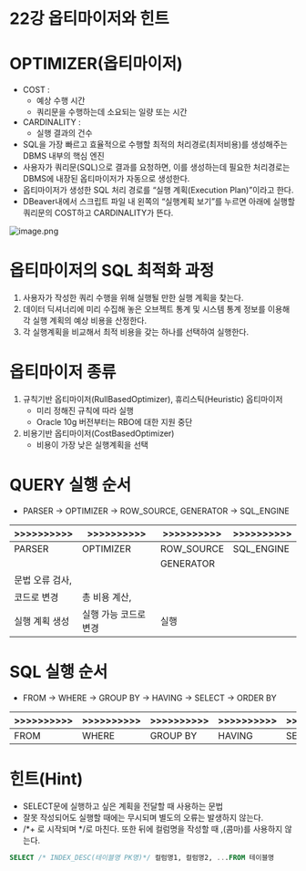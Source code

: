 # 22강 옵티마이저와 힌트

# OPTIMIZER(옵티마이저)

- COST :
    - 예상 수행 시간
    - 쿼리문을 수행하는데 소요되는 일량 또는 시간
- CARDINALITY :
    - 실행 결과의 건수
- SQL을 가장 빠르고 효율적으로 수행할 최적의 처리경로(최저비용)를 생성해주는 DBMS 내부의 핵심 엔진
- 사용자가 쿼리문(SQL)으로 결과를 요청하면, 이를 생성하는데 필요한 처리경로는 DBMS에 내장된 옵티마이저가 자동으로 생성한다.
- 옵티마이저가 생성한 SQL 처리 경로를 “실행 계획(Execution Plan)”이라고 한다.
- DBeaver내에서 스크립트 파일 내 왼쪽의 “실행계획 보기”를 누르면 아래에 실행할 쿼리문의 COST하고 CARDINALITY가 뜬다.

![image.png](image.png)

# 옵티마이저의 SQL 최적화 과정

1. 사용자가 작성한 쿼리 수행을 위해 실행될 만한 실행 계획을 찾는다.
2. 데이터 딕셔너리에 미리 수집해 놓은 오브젝트 통계 및 시스템 통계 정보를 이용해 각 실행 계획의 예상 비용을 산정한다.
3. 각 실행계획을 비교해서 최적 비용을 갖는 하나를 선택하여 실행한다.

# 옵티마이저 종류

1. 규칙기반 옵티마이저(RullBasedOptimizer), 휴리스틱(Heuristic) 옵티마이저
    - 미리 정해진 규칙에 따라 실행
    - Oracle 10g 버전부터는 RBO에 대한 지원 중단
2. 비용기반 옵티마이저(CostBasedOptimizer)
    - 비용이 가장 낮은 실행계획을 선택

# QUERY 실행 순서

- PARSER → OPTIMIZER → ROW_SOURCE, GENERATOR → SQL_ENGINE

| >>>>>>>>>> | >>>>>>>>>> | >>>>>>>>>> | >>>>>>>>>> |
| --- | --- | --- | --- |
| PARSER | OPTIMIZER | ROW_SOURCE | SQL_ENGINE |
|  |  | GENERATOR |  |
| 문법 오류 검사, 
코드로 변경 | 총 비용 계산, 
실행 계획 생성 | 실행 가능 코드로 변경 | 실행 |

# SQL 실행 순서

- FROM → WHERE → GROUP BY → HAVING → SELECT → ORDER BY

| >>>>>>>>>> | >>>>>>>>>> | >>>>>>>>>> | >>>>>>>>>> | >>>>>>>>>> | >>>>>>>>>> |
| --- | --- | --- | --- | --- | --- |
| FROM | WHERE | GROUP BY | HAVING | SELECT | ORDER BY |

# 힌트(Hint)

- SELECT문에 실행하고 싶은 계획을 전달할 때 사용하는 문법
- 잘못 작성되어도 실행할 때에는 무시되며 별도의 오류는 발생하지 않는다.
- /*+ 로 시작되며 */로 마친다. 또한 뒤에 컬럼명을 작성할 때 ,(콤마)를 사용하지 않는다.

```sql
SELECT /* INDEX_DESC(테이블명 PK명)*/ 컬럼명1, 컬럼명2, ...FROM 테이블명
```